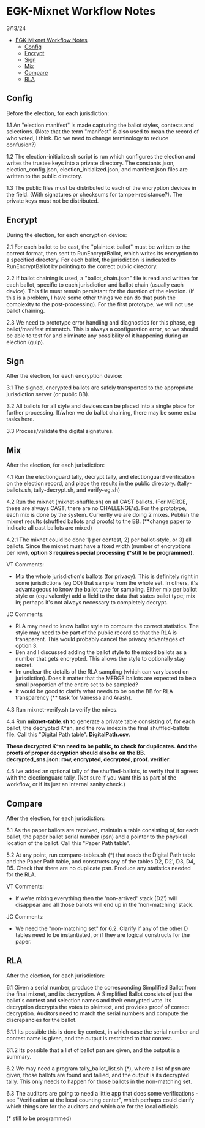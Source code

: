 # EGK-Mixnet Workflow Notes
3/13/24

<!-- TOC -->
* [EGK-Mixnet Workflow Notes](#egk-mixnet-workflow-notes)
  * [Config](#config)
  * [Encrypt](#encrypt)
  * [Sign](#sign)
  * [Mix](#mix)
  * [Compare](#compare)
  * [RLA](#rla)
<!-- TOC -->

## Config

Before the election, for each jurisdiction:

1.1 An "election manifest" is made capturing the ballot styles, contests and selections. (Note that the term "manifest" is also used to mean the record of who voted, I think. Do we need to change terminology to reduce confusion?)

1.2 The election-initialize.sh script is run which configures the election and writes the trustee keys into a private directory. The constants.json, election_config.json, election_initialized.json, and manifest.json files are written to the public directory. 

1.3 The public files must be distributed to each of the encryption devices in the field. (With signatures or checksums for tamper-resistance?). The private keys must not be distributed. 


## Encrypt

During the election, for each encryption device:

2.1 For each ballot to be cast, the "plaintext ballot" must be written to the correct format, then sent to RunEncryptBallot, which writes its encryption to a specified directory. For each ballot, the jurisdiction is indicated to RunEncryptBallot by pointing to the correct public directory.

2.2 If ballot chaining is used, a "ballot_chain.json" file is read and written for each ballot, specific to each jurisdiction and ballot chain (usually each device). This file must remain persistant for the duration of the election. (If this is a problem, I have some other things we can do that push the complexity to the post-processing). For the first prototype, we will not use ballot chaining.

2.3 We need to prototype error handling and diagnostics for this phase, eg ballot/manifest mismatch. This is always a configuration error, so we should be able to test for and eliminate any possibility of it happening during an election (gulp).


## Sign

After the election, for each encryption device:

3.1 The signed, encrypted ballots are safely transported to the appropriate jurisdiction server (or public BB).

3.2 All ballots for all style and devices can be placed into a single place for further processing. If/when we do ballot chaining, there may be some extra tasks here.

3.3 Process/validate the digital signatures.


## Mix

After the election, for each jurisdiction:

4.1 Run the electionguard tally, decrypt tally, and electionguard verification on the election record, and place the results in the public directory. (tally-ballots.sh, tally-decrypt.sh, and verify-eg.sh)

4.2 Run the mixnet (mixnet-shuffle.sh) on all CAST ballots. (For MERGE, these are always CAST, there are no CHALLENGE's). For the prototype, each mix is done by the system. Currently we are doing 2 mixes. Publish the mixnet results (shuffled ballots and proofs) to the BB. (**change paper to indicate all cast ballots are mixed)

4.2.1 The mixnet could be done 1) per contest, 2) per ballot-style, or 3) all ballots. 
Since the mixnet must have a fixed width (number of encryptions per row), **option 3 requires special processing (*still to be programmed)**. 

VT Comments: 
* Mix the whole jurisdiction's ballots (for privacy). This is definitely right in some jurisdictions (eg CO) that sample from the whole set. In others, it's advantageous to know the ballot type for sampling. Either mix per ballot style or (equivalently) add a field to the data that states ballot type; mix in; perhaps it's not always necessary to completely decrypt.

JC Comments: 
* RLA may need to know ballot style to compute the correct statistics. The style may need to be part of the public record so that the RLA is transparent. This would probably cancel the privacy advantages of option 3. 
* Ben and I discussed adding the ballot style to the mixed ballots as a number that gets encrypted. This allows the style to optionally stay secret.
* 	Im unclear the details of the RLA sampling (which can vary based on jurisdiction). Does it matter that the MERGE ballots are expected to be a small proportion of the entire set to be sampled? 
* 	It would be good to clarify what needs to be on the BB for RLA transparency (** task for Vanessa and Arash).

4.3 Run mixnet-verify.sh to verify the mixes.

4.4 Run **mixnet-table.sh** to generate a private table consisting of, for each ballot, the decrypted K^sn, and the row index in the final shuffled-ballots file. 
    Call this "Digital Path table". **DigitalPath.csv**.

**These decrypted K^sn need to be public, to check for duplicates. And the proofs of proper decryption should also be on the BB.
    decrypted_sns.json: row, encrypted, decrypted, proof. verifier.**

4.5 Ive added an optional tally of the shuffled-ballots, to verify that it agrees with the electionguard tally. 
(Not sure if you want this as part of the workflow, or if its just an internal sanity check.)


##  Compare

After the election, for each jurisdiction:

5.1 As the paper ballots are received, maintain a table consisting of, for each ballot, the paper ballot serial number (psn) 
and a pointer to the physical location of the ballot. Call this "Paper Path table". 

5.2 At any point, run compare-tables.sh (*) that reads the Digital Path table and the Paper Path table, and constructs any of the tables D2, D2', D3, D4, D5. Check that there are no duplicate psn. Produce any statistics needed for the RLA.

VT Comments: 
* If we're mixing everything then the 'non-arrived' stack (D2') will disappear and all those ballots will end up in the 'non-matching' stack.

JC Comments:
* We need the "non-matching set" for 6.2. Clarify if any of the other D tables need to be instantiated, or if they are logical constructs for the paper. 


## RLA

After the election, for each jurisdiction:

6.1 Given a serial number, produce the corresponding Simplified Ballot from the final mixnet, and its decryption. A Simplified Ballot consists of just the ballot's contest and selection names and their encrypted vote. Its decryption decrypts the votes to plaintext, and provides proof of correct decryption. Auditors need to match the serial numbers and compute the discrepancies for the ballot.

6.1.1 Its possible this is done by contest, in which case the serial number and contest name is given, and the output is restricted to that contest.

6.1.2 Its possible that a list of ballot psn are given, and the output is a summary.

6.2 We may need a program tally_ballot_list.sh (*), where a list of psn are given, those ballots are found and tallied, and the output is its decrypted tally. This only needs to happen for those ballots in the non-matching set.

6.3 The auditors are going to need a little app that does some verifications - see "Verification at the local counting center", which perhaps could clarify which things are for the auditors and which are for the local officials. 

(* still to be programmed)
